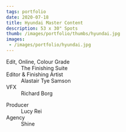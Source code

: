 ```yaml
---
tags: portfolio
date: 2020-07-18
title: Hyundai Master Content
description: 53 x 30" Spots
thumb: /images/portfolio/thumbs/hyundai.jpg
images:
 - /images/portfolio/hyundai.jpg
---
```


<dl>
  <dt>Edit, Online, Colour Grade</dt>
  <dd>The Finishing Suite</dd>

  <dt>Editor &amp; Finishing Artist</dt>
  <dd>Alastair Tye Samson</dd>

  <dt>VFX</dt>
  <dd>Richard Borg</dd>
</dl>

<dl>
  <dt>Producer</dt>
  <dd>Lucy Rei</dd>

  <dt>Agency</dt>
  <dd>Shine</dd>
</dl>
